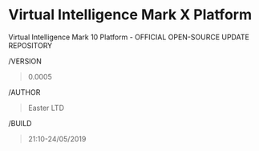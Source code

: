 # Virtual Intelligence Mark X Platform
Virtual Intelligence Mark 10 Platform - OFFICIAL OPEN-SOURCE UPDATE REPOSITORY

/VERSION 
>0.0005

/AUTHOR 
>Easter LTD

/BUILD 
>21:10-24/05/2019
